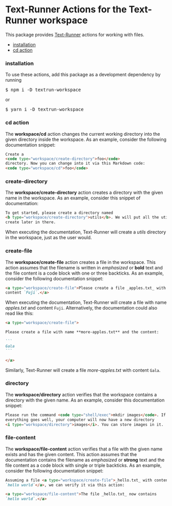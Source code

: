 # Text-Runner Actions for the Text-Runner workspace

This package provides [Text-Runner](https://github.com/kevgo/text-runner)
actions for working with files.

- [installation](#installation)
- [cd action](#cd-action)

### installation

To use these actions, add this package as a development dependency by running

<pre type="npm/install">
$ npm i -D textrun-workspace
</pre>

or

<pre type="npm/install">
$ yarn i -D textrun-workspace
</pre>

### cd action

The <b type="action/name-full">workspace/cd</b> action changes the current
working directory into the given directory inside the workspace. As an example,
consider the following documentation snippet:

<a type="extension/run-region">

```html
Create a
<code type="workspace/create-directory">foo</code>
directory. Now you can change into it via this Markdown code:
<code type="workspace/cd">foo</code>
```

</a>

### create-directory

The <b type="action/name-full">workspace/create-directory</b> action creates a
directory with the given name in the workspace. As an example, consider this
snippet of documentation:

<a type="extension/run-region">

```html
To get started, please create a directory named
<b type="workspace/create-directory">utils</b>. We will put all the utilities we
create later in there.
```

</a>

When executing the documentation, Text-Runner will create a
<i type="workspace/directory">utils</i> directory in the workspace, just as the
user would.

### create-file

The <b type="action/name-full">workspace/create-file</b> action creates a file
in the workspace. This action assumes that the filename is written in
_emphasized_ or **bold** text and the file content is a code block with one or
three backticks. As an example, consider the following documentation snippet:

<a type="extension/run-region">

```markdown
<a type="workspace/create-file">Please create a file _apples.txt_ with the
content `Fuji`.</a>
```

</a>

When executing the documentation, Text-Runner will create a file with name
<a type="workspace/file-content">_apples.txt_ and content `Fuji`</a>.
Alternatively, the documentation could also read like this:

<a type="extension/run-region">

````markdown
<a type="workspace/create-file">

Please create a file with name **more-apples.txt** and the content:

```
Gala
```

</a>
````

</a>

Similarly, Text-Runner will create a file
<a type="workspace/file-content">_more-apples.txt_ with content `Gala`</a>.

### directory

The <b type="action/name-full">workspace/directory</b> action verifies that the
workspace contains a directory with the given name. As an example, consider this
documentation snippet:

<a type="extension/run-region">

```html
Please run the command <code type="shell/exec">mkdir images</code>. If
everything goes well, your computer will now have a new directory
<i type="workspace/directory">images</i>. You can store images in it.
```

</a>

### file-content

The <b type="action/name-full">workspace/file-content</b> action verifies that a
file with the given name exists and has the given content. This action assumes
that the documentation contains the filename as _emphasized_ or **strong** text
and the file content as a code block with single or triple backticks. As an
example, consider the following documentation snippet:

<a type="extension/run-region">

```markdown
Assuming a file <a type="workspace/create-file">_hello.txt_ with content
`hello world`</a>, we can verify it via this action:

<a type="workspace/file-content">The file _hello.txt_ now contains
`hello world`.</a>
```
